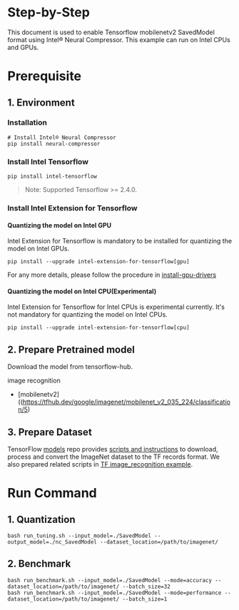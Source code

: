 Step-by-Step
============

This document is used to enable Tensorflow mobilenetv2 SavedModel format using Intel® Neural Compressor.
This example can run on Intel CPUs and GPUs.


# Prerequisite

## 1. Environment

### Installation
```shell
# Install Intel® Neural Compressor
pip install neural-compressor
```
### Install Intel Tensorflow
```shell
pip install intel-tensorflow
```
> Note: Supported Tensorflow >= 2.4.0.

### Install Intel Extension for Tensorflow
#### Quantizing the model on Intel GPU
Intel Extension for Tensorflow is mandatory to be installed for quantizing the model on Intel GPUs.

```shell
pip install --upgrade intel-extension-for-tensorflow[gpu]
```
For any more details, please follow the procedure in [install-gpu-drivers](https://github.com/intel-innersource/frameworks.ai.infrastructure.intel-extension-for-tensorflow.intel-extension-for-tensorflow/blob/master/docs/install/install_for_gpu.md#install-gpu-drivers)

#### Quantizing the model on Intel CPU(Experimental)
Intel Extension for Tensorflow for Intel CPUs is experimental currently. It's not mandatory for quantizing the model on Intel CPUs.

```shell
pip install --upgrade intel-extension-for-tensorflow[cpu]
```

## 2. Prepare Pretrained model
Download the model from tensorflow-hub.

image recognition
- [mobilenetv2]((https://tfhub.dev/google/imagenet/mobilenet_v2_035_224/classification/5)

## 3. Prepare Dataset
TensorFlow [models](https://github.com/tensorflow/models) repo provides [scripts and instructions](https://github.com/tensorflow/models/tree/master/research/slim#an-automated-script-for-processing-imagenet-data) to download, process and convert the ImageNet dataset to the TF records format.
We also prepared related scripts in [TF image_recognition example](../../tensorflow/image_recognition/tensorflow_models/quantization/ptq/README.md#2-prepare-dataset).

# Run Command
## 1. Quantization
  ```shell
  bash run_tuning.sh --input_model=./SavedModel --output_model=./nc_SavedModel --dataset_location=/path/to/imagenet/
  ```

## 2. Benchmark
  ```shell
  bash run_benchmark.sh --input_model=./SavedModel --mode=accuracy --dataset_location=/path/to/imagenet/ --batch_size=32
  bash run_benchmark.sh --input_model=./SavedModel --mode=performance --dataset_location=/path/to/imagenet/ --batch_size=1
  ```
